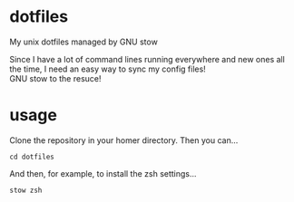 # dotfiles
My unix dotfiles managed by GNU stow

Since I have a lot of command lines running everywhere and new ones all the time, I need an easy way to sync my config files!  
GNU stow to the resuce!

# usage

Clone the repository in your homer directory. Then you can...

```
cd dotfiles
```

And then, for example, to install the zsh settings...

```
stow zsh
```
